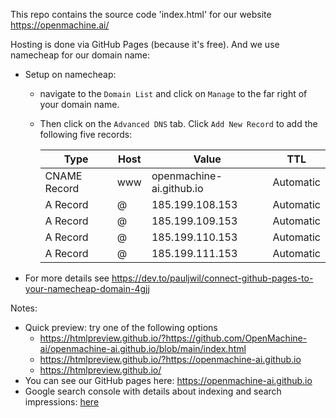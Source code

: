 This repo contains the source code 'index.html' for our website https://openmachine.ai/ 

Hosting is done via GitHub Pages (because it's free). And we use namecheap for our domain name:
- Setup on namecheap:
  - navigate to the `Domain List` and click on `Manage` to the far right of your domain name.
  - Then click on the `Advanced DNS` tab. Click `Add New Record` to add the following five records:
    
     | Type         | Host | Value                    | TTL       |
     |--------------|------|--------------------------|-----------|
     | CNAME Record | www  | openmachine-ai.github.io | Automatic |
     | A Record     | @    | 185.199.108.153          | Automatic |
     | A Record     | @    | 185.199.109.153          | Automatic |
     | A Record     | @    | 185.199.110.153          | Automatic |
     | A Record     | @    | 185.199.111.153          | Automatic |
- For more details see https://dev.to/pauljwil/connect-github-pages-to-your-namecheap-domain-4gjj

Notes:
- Quick preview: try one of the following options
  - https://htmlpreview.github.io/?https://github.com/OpenMachine-ai/openmachine-ai.github.io/blob/main/index.html 
  - https://htmlpreview.github.io/?https://openmachine-ai.github.io
  - https://htmlpreview.github.io/
- You can see our GitHub pages here: https://openmachine-ai.github.io
- Google search console with details about indexing and search impressions: [here](https://search.google.com/search-console?resource_id=sc-domain%3Aopenmachine.ai&hl=en)

